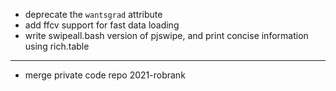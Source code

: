 * deprecate the `wantsgrad` attribute
* add ffcv support for fast data loading
* write swipeall.bash version of pjswipe, and print concise information using rich.table

---

* merge private code repo 2021-robrank
